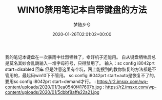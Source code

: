 ﻿---
title: WIN10禁用笔记本自带键盘的方法
author: 梦随乡兮
type: post
date: 2020-01-26T02:01:02+00:00
featured_image: https://r2.imsxx.com/wp-content/uploads/2020/01/5dbbf8affe22a21.jpg
views:
- 1097
like:
- 1
categories:
- 笔记
tags:
- cmd
- win10
- 禁用
- 笔记本
- 键盘
slug: "win10-jianpan"
---
我的笔记本键盘在一次暴雨中壮烈牺牲了，幸好机子还能用。
自从键盘牺牲后总是莫名其妙会乱跳输入一堆字母符号，只得禁用了。
输入：sc config i8042prt start=disabled
回车
但是注意这里有个坑，网上能搜到的教你恢复的方法都是不管用的，最起码win10下不管用。
sc config i8042prt start=auto是恢复不了的，要用sc config i8042prt start=demand才行。
: https://r2.imsxx.com/wp-content/uploads/2020/01/3ea0540f417607b.jpg
: https://r2.imsxx.com/wp-content/uploads/2020/01/5dbbf8affe22a21.jpg
